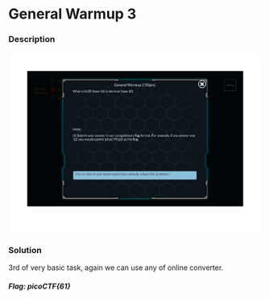# General Warmup 3

### Description

![alt text](https://github.com/JakubK64/CTF-writeups/blob/master/picoCTF/General_Warmup_3/task.png)

### Solution

3rd of very basic task, again we can use any of online converter.

#### *Flag: picoCTF{61}*
